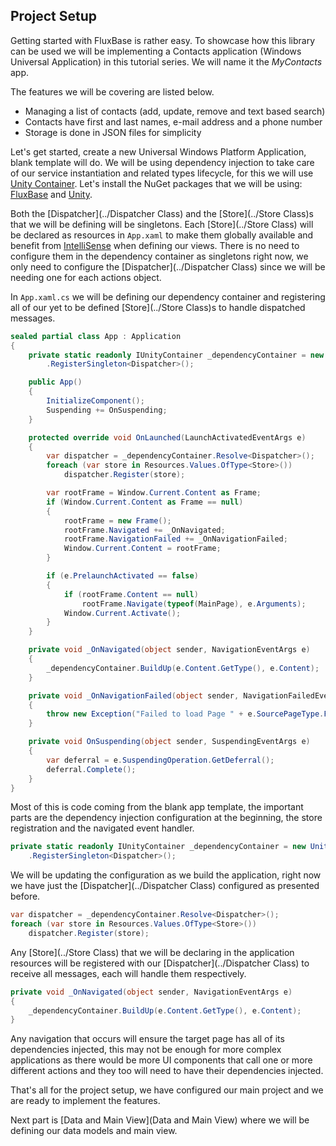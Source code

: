 Project Setup
-------------

Getting started with FluxBase is rather easy. To showcase how this library can be used we will be implementing a Contacts application (Windows Universal Application) in this tutorial series. We will name it the _MyContacts_ app.

The features we will be covering are listed below.
* Managing a list of contacts (add, update, remove and text based search)
* Contacts have first and last names, e-mail address and a phone number
* Storage is done in JSON files for simplicity

Let's get started, create a new Universal Windows Platform Application, blank template will do. We will be using dependency injection to take care of our service instantiation and related types lifecycle, for this we will use [Unity Container](https://github.com/unitycontainer/unity). Let's install the NuGet packages that we will be using: [FluxBase](https://www.nuget.org/packages/FluxBase) and [Unity](https://www.nuget.org/packages/Unity).

Both the [Dispatcher](../Dispatcher Class) and the [Store](../Store Class)s that we will be defining will be singletons. Each [Store](../Store Class) will be declared as resources in `App.xaml` to make them globally available and benefit from [IntelliSense](https://docs.microsoft.com/visualstudio/ide/using-intellisense) when defining our views. There is no need to configure them in the dependency container as singletons right now, we only need to configure the [Dispatcher](../Dispatcher Class) since we will be needing one for each actions object.

In `App.xaml.cs` we will be defining our dependency container and registering all of our yet to be defined [Store](../Store Class)s to handle dispatched messages.

```c#
sealed partial class App : Application
{
    private static readonly IUnityContainer _dependencyContainer = new UnityContainer()
        .RegisterSingleton<Dispatcher>();

    public App()
    {
        InitializeComponent();
        Suspending += OnSuspending;
    }

    protected override void OnLaunched(LaunchActivatedEventArgs e)
    {
        var dispatcher = _dependencyContainer.Resolve<Dispatcher>();
        foreach (var store in Resources.Values.OfType<Store>())
            dispatcher.Register(store);

        var rootFrame = Window.Current.Content as Frame;
        if (Window.Current.Content as Frame == null)
        {
            rootFrame = new Frame();
            rootFrame.Navigated += _OnNavigated;
            rootFrame.NavigationFailed += _OnNavigationFailed;
            Window.Current.Content = rootFrame;
        }

        if (e.PrelaunchActivated == false)
        {
            if (rootFrame.Content == null)
                rootFrame.Navigate(typeof(MainPage), e.Arguments);
            Window.Current.Activate();
        }
    }

    private void _OnNavigated(object sender, NavigationEventArgs e)
    {
        _dependencyContainer.BuildUp(e.Content.GetType(), e.Content);
    }

    private void _OnNavigationFailed(object sender, NavigationFailedEventArgs e)
    {
        throw new Exception("Failed to load Page " + e.SourcePageType.FullName);
    }

    private void OnSuspending(object sender, SuspendingEventArgs e)
    {
        var deferral = e.SuspendingOperation.GetDeferral();
        deferral.Complete();
    }
}
```

Most of this is code coming from the blank app template, the important parts are the dependency injection configuration at the beginning, the store registration and the navigated event handler.

```c#
private static readonly IUnityContainer _dependencyContainer = new UnityContainer()
    .RegisterSingleton<Dispatcher>();
```

We will be updating the configuration as we build the application, right now we have just the [Dispatcher](../Dispatcher Class) configured as presented before.

```c#
var dispatcher = _dependencyContainer.Resolve<Dispatcher>();
foreach (var store in Resources.Values.OfType<Store>())
    dispatcher.Register(store);
```

Any [Store](../Store Class) that we will be declaring in the application resources will be registered with our [Dispatcher](../Dispatcher Class) to receive all messages, each will handle them respectively.

```c#
private void _OnNavigated(object sender, NavigationEventArgs e)
{
    _dependencyContainer.BuildUp(e.Content.GetType(), e.Content);
}
```

Any navigation that occurs will ensure the target page has all of its dependencies injected, this may not be enough for more complex applications as there would be more UI components that call one or more different actions and they too will need to have their dependencies injected.

That's all for the project setup, we have configured our main project and we are ready to implement the features.

Next part is [Data and Main View](Data and Main View) where we will be defining our data models and main view.